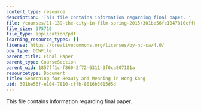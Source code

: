```yaml
---
content_type: resource
description: 'This file contains information regarding final paper. '
file: /courses/11-139-the-city-in-film-spring-2015/301be56fe1047810cffb8016b3015d5d_MIT11_139S15_FinalPaper.pdf
file_size: 375710
file_type: application/pdf
learning_resource_types: []
license: https://creativecommons.org/licenses/by-nc-sa/4.0/
ocw_type: OCWFile
parent_title: Final Paper
parent_type: CourseSection
parent_uid: 1857ff1c-f860-2f72-6311-3f0ca807101a
resourcetype: Document
title: Searching for Beauty and Meaning in Hong Kong
uid: 301be56f-e104-7810-cffb-8016b3015d5d
---
```

This file contains information regarding final paper. 